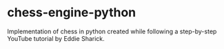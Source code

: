 # chess-engine-python
Implementation of chess in python created while following a step-by-step YouTube tutorial by Eddie Sharick.
